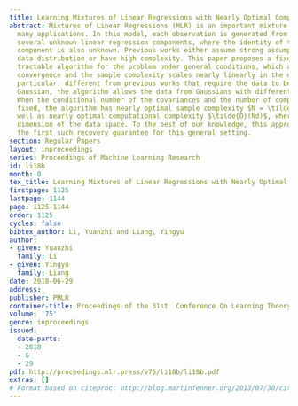 ```yaml
---
title: Learning Mixtures of Linear Regressions with Nearly Optimal Complexity
abstract: Mixtures of Linear Regressions (MLR) is an important mixture model with
  many applications. In this model, each observation is generated from one of the
  several unknown linear regression components, where the identity of the generated
  component is also unknown. Previous works either assume strong assumptions on the
  data distribution or have high complexity. This paper proposes a fixed parameter
  tractable algorithm for the problem under general conditions, which achieves global
  convergence and the sample complexity scales nearly linearly in the dimension. In
  particular, different from previous works that require the data to be from the standard
  Gaussian, the algorithm allows the data from Gaussians with different covariances.
  When the conditional number of the covariances and the number of components are
  fixed, the algorithm has nearly optimal sample complexity $N = \tilde{O}(d)$ as
  well as nearly optimal computational complexity $\tilde{O}(Nd)$, where $d$ is the
  dimension of the data space. To the best of our knowledge, this approach provides
  the first such recovery guarantee for this general setting.
section: Regular Papers
layout: inproceedings
series: Proceedings of Machine Learning Research
id: li18b
month: 0
tex_title: Learning Mixtures of Linear Regressions with Nearly Optimal Complexity
firstpage: 1125
lastpage: 1144
page: 1125-1144
order: 1125
cycles: false
bibtex_author: Li, Yuanzhi and Liang, Yingyu
author:
- given: Yuanzhi
  family: Li
- given: Yingyu
  family: Liang
date: 2018-06-29
address: 
publisher: PMLR
container-title: Proceedings of the 31st  Conference On Learning Theory
volume: '75'
genre: inproceedings
issued:
  date-parts:
  - 2018
  - 6
  - 29
pdf: http://proceedings.mlr.press/v75/li18b/li18b.pdf
extras: []
# Format based on citeproc: http://blog.martinfenner.org/2013/07/30/citeproc-yaml-for-bibliographies/
---
```

